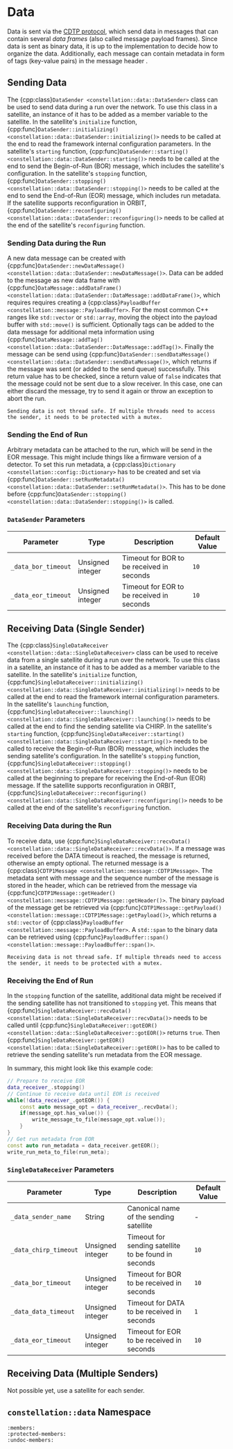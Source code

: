 # Data

Data is sent via the [CDTP protocol](../../../protocols/cdtp.md), which send data in messages that can contain several
*data frames* (also called message payload frames). Since data is sent as binary data, it is up to the implementation to
decide how to organize the data. Additionally, each message can contain metadata in form of tags (key-value pairs) in the
message header .

## Sending Data

The {cpp:class}`DataSender <constellation::data::DataSender>` class can be used to send data during a run over the network.
To use this class in a satellite, an instance of it has to be added as a member variable to the satellite.
In the satellite's `initialize` function, {cpp:func}`DataSender::initializing() <constellation::data::DataSender::initializing()>`
needs to be called at the end to read the framework internal configuration parameters.
In the satellite's `starting` function, {cpp:func}`DataSender::starting() <constellation::data::DataSender::starting()>`
needs to be called at the end to send the Begin-of-Run (BOR) message, which includes the satellite's configuration.
In the satellite's `stopping` function, {cpp:func}`DataSender::stopping() <constellation::data::DataSender::stopping()>`
needs to be called at the end to send the End-of-Run (EOR) message, which includes run metadata.
If the satellite supports reconfiguration in ORBIT, {cpp:func}`DataSender::reconfiguring() <constellation::data::DataSender::reconfiguring()>`
needs to be called at the end of the satellite's `reconfiguring` function.

### Sending Data during the Run

A new data message can be created with {cpp:func}`DataSender::newDataMessage() <constellation::data::DataSender::newDataMessage()>`.
Data can be added to the message as new data frame with {cpp:func}`DataMessage::addDataFrame() <constellation::data::DataSender::DataMessage::addDataFrame()>`,
which requires requires creating a {cpp:class}`PayloadBuffer <constellation::message::PayloadBuffer>`.
For the most common C++ ranges like `std::vector` or `std::array`, moving the object into the payload buffer with `std::move()` is sufficient.
Optionally tags can be added to the data message for additional meta information using {cpp:func}`DataMessage::addTag() <constellation::data::DataSender::DataMessage::addTag()>`.
Finally the message can be send using {cpp:func}`DataSender::sendDataMessage() <constellation::data::DataSender::sendDataMessage()>`,
which returns if the message was sent (or added to the send queue) successfully. This return value has to be checked, since
a return value of `false` indicates that the message could not be sent due to a slow receiver. In this case, one can either
discard the message, try to send it again or throw an exception to abort the run.

```{warning}
Sending data is not thread safe. If multiple threads need to access the sender, it needs to be protected with a mutex.
```


### Sending the End of Run

Arbitrary metadata can be attached to the run, which will be send in the EOR message. This might include things like a
firmware version of a detector. To set this run metadata, a {cpp:class}`Dictionary <constellation::config::Dictionary>` has
to be created and set via {cpp:func}`DataSender::setRunMetadata() <constellation::data::DataSender::setRunMetadata()>`.
This has to be done before {cpp:func}`DataSender::stopping() <constellation::data::DataSender::stopping()>` is called.

### `DataSender` Parameters

| Parameter | Type | Description | Default Value |
|-----------|------|-------------|---------------|
| `_data_bor_timeout` | Unsigned integer | Timeout for BOR to be received in seconds | `10` |
| `_data_eor_timeout` | Unsigned integer | Timeout for EOR to be received in seconds | `10` |

## Receiving Data (Single Sender)

The {cpp:class}`SingleDataReceiver <constellation::data::SingleDataReceiver>` class can be used to receive data from a single
satellite during a run over the network. To use this class in a satellite, an instance of it has to be added as a member
variable to the satellite.
In the satellite's `initialize` function, {cpp:func}`SingleDataReceiver::initializing() <constellation::data::SingleDataReceiver::initializing()>`
needs to be called at the end to read the framework internal configuration parameters.
In the satellite's `launching` function, {cpp:func}`SingleDataReceiver::launching() <constellation::data::SingleDataReceiver::launching()>`
needs to be called at the end to find the sending satellite via CHIRP.
In the satellite's `starting` function, {cpp:func}`SingleDataReceiver::starting() <constellation::data::SingleDataReceiver::starting()>`
needs to be called to receive the Begin-of-Run (BOR) message, which includes the sending satellite's configuration.
In the satellite's `stopping` function, {cpp:func}`SingleDataReceiver::stopping() <constellation::data::SingleDataReceiver::stopping()>`
needs to be called at the beginning to prepare for receiving the End-of-Run (EOR) message.
If the satellite supports reconfiguration in ORBIT, {cpp:func}`SingleDataReceiver::reconfiguring() <constellation::data::SingleDataReceiver::reconfiguring()>`
needs to be called at the end of the satellite's `reconfiguring` function.

### Receiving Data during the Run

To receive data, use {cpp:func}`SingleDataReceiver::recvData() <constellation::data::SingleDataReceiver::recvData()>`. If a
message was received before the DATA timeout is reached, the message is returned, otherwise an empty optional.
The returned message is a {cpp:class}`CDTP1Message <constellation::message::CDTP1Message>`.
The metadata sent with message and the sequence number of the message is stored in the header, which can be retrieved from
the message via {cpp:func}`CDTP1Message::getHeader() <constellation::message::CDTP1Message::getHeader()>`.
The binary payload of the message get be retrieved via {cpp:func}`CDTP1Message::getPayload() <constellation::message::CDTP1Message::getPayload()>`,
which returns a `std::vector` of {cpp:class}`PayloadBuffer <constellation::message::PayloadBuffer>`. A `std::span` to the
binary data can be retrieved using {cpp:func}`PayloadBuffer::span() <constellation::message::PayloadBuffer::span()>`.

```{warning}
Receiving data is not thread safe. If multiple threads need to access the sender, it needs to be protected with a mutex.
```

### Receiving the End of Run

In the `stopping` function of the satellite, additional data might be received if the sending satellite has not transitioned
to `stopping` yet. This means that {cpp:func}`SingleDataReceiver::recvData() <constellation::data::SingleDataReceiver::recvData()>`
needs to be called until {cpp:func}`SingleDataReceiver::gotEOR() <constellation::data::SingleDataReceiver::gotEOR()>` returns
`true`. Then {cpp:func}`SingleDataReceiver::getEOR() <constellation::data::SingleDataReceiver::getEOR()>` has to be called to
retrieve the sending satellite's run metadata from the EOR message.

In summary, this might look like this example code:

```c++
// Prepare to receive EOR
data_receiver_.stopping()
// Continue to receive data until EOR is received
while(!data_receiver_.gotEOR()) {
    const auto message_opt = data_receiver_.recvData();
    if(message_opt.has_value()) {
        write_message_to_file(message_opt.value());
    }
}
// Get run metadata from EOR
const auto run_metadata = data_receiver.getEOR();
write_run_meta_to_file(run_meta);
```

### `SingleDataReceiver` Parameters

| Parameter | Type | Description | Default Value |
|-----------|------|-------------|---------------|
| `_data_sender_name` | String | Canonical name of the sending satellite | - |
| `_data_chirp_timeout` | Unsigned integer | Timeout for sending satellite to be found in seconds | `10` |
| `_data_bor_timeout` | Unsigned integer | Timeout for BOR to be received in seconds | `10` |
| `_data_data_timeout` | Unsigned integer | Timeout for DATA to be received in seconds | `1` |
| `_data_eor_timeout` | Unsigned integer | Timeout for EOR to be received in seconds | `10` |

## Receiving Data (Multiple Senders)

Not possible yet, use a satellite for each sender.

## `constellation::data` Namespace

```{doxygennamespace} constellation::data
:members:
:protected-members:
:undoc-members:
```
